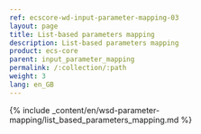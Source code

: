 ```yaml
---
ref: ecscore-wd-input-parameter-mapping-03
layout: page
title: List-based parameters mapping
description: List-based parameters mapping
product: ecs-core
parent: input_parameter_mapping
permalink: /:collection/:path
weight: 3
lang: en_GB
---
```


{% include _content/en/wsd-parameter-mapping/list_based_parameters_mapping.md %}